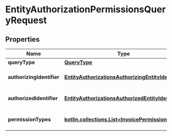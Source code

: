 
# EntityAuthorizationPermissionsQueryRequest

## Properties
| Name | Type | Description | Notes |
| ------------ | ------------- | ------------- | ------------- |
| **queryType** | [**QueryType**](QueryType.md) | Typ zapytania. | Type | Value | | --- | --- | | Granted | Uprawnienia nadane innym podmiotom | | Received | Uprawnienia otrzymane od innych podmiotów | |  |
| **authorizingIdentifier** | [**EntityAuthorizationsAuthorizingEntityIdentifier**](EntityAuthorizationsAuthorizingEntityIdentifier.md) | Identyfikator podmiotu uprawniającego. | Type | Value | | --- | --- | | Nip | 10 cyfrowy numer NIP | |  [optional] |
| **authorizedIdentifier** | [**EntityAuthorizationsAuthorizedEntityIdentifier**](EntityAuthorizationsAuthorizedEntityIdentifier.md) | Identyfikator podmiotu uprawnionego. | Type | Value | | --- | --- | | Nip | 10 cyfrowy numer NIP | | PeppolId | Identyfikator dostawcy usług Peppol | |  [optional] |
| **permissionTypes** | [**kotlin.collections.List&lt;InvoicePermissionType&gt;**](InvoicePermissionType.md) | Możliwe uprawnienia do filtrowania. |  [optional] |



